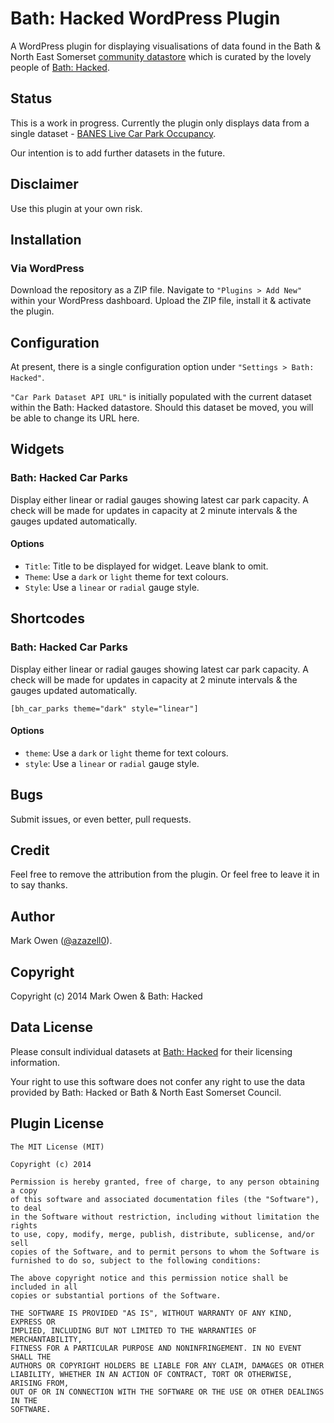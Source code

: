 
# Bath: Hacked WordPress Plugin

A WordPress plugin for displaying visualisations of data found in the 
Bath & North East Somerset [community datastore](https://data.bathhacked.org/) which is curated 
by the lovely people of [Bath: Hacked](https://www.bathhacked.org/).

## Status

This is a work in progress. Currently the plugin only displays data from a single dataset -
[BANES Live Car Park Occupancy](https://data.bathhacked.org/Transport/BANES-Live-Car-Park-Occupancy/u3w2-9yme).

Our intention is to add further datasets in the future.

## Disclaimer

Use this plugin at your own risk.

## Installation

### Via WordPress

Download the repository as a ZIP file. Navigate to ```"Plugins > Add New"``` within your WordPress dashboard. 
Upload the ZIP file, install it & activate the plugin.

## Configuration

At present, there is a single configuration option under ```"Settings > Bath: Hacked"```.

```"Car Park Dataset API URL"``` is initially populated with the current dataset within the Bath: Hacked datastore.
Should this dataset be moved, you will be able to change its URL here.

## Widgets

### Bath: Hacked Car Parks

Display either linear or radial gauges showing latest car park capacity. 
A check will be made for updates in capacity at 2 minute intervals & the gauges updated automatically.

#### Options

- ```Title```: Title to be displayed for widget. Leave blank to omit.
- ```Theme```: Use a ```dark``` or ```light``` theme for text colours.
- ```Style```: Use a ```linear``` or ```radial``` gauge style.

## Shortcodes

### Bath: Hacked Car Parks

Display either linear or radial gauges showing latest car park capacity. 
A check will be made for updates in capacity at 2 minute intervals & the gauges updated automatically.

```[bh_car_parks theme="dark" style="linear"]```

#### Options

- ```theme```: Use a ```dark``` or ```light``` theme for text colours.
- ```style```: Use a ```linear``` or ```radial``` gauge style.

## Bugs

Submit issues, or even better, pull requests.

## Credit

Feel free to remove the attribution from the plugin. Or feel free to leave it in to say thanks.

## Author

Mark Owen ([@azazell0](https://twitter.com/azazell0)).

## Copyright

Copyright (c) 2014 Mark Owen & Bath: Hacked

## Data License

Please consult individual datasets at [Bath: Hacked](https://www.bathhacked.org/) for their licensing information.

Your right to use this software does not confer any right to use the data provided by Bath: Hacked or Bath & North East Somerset Council.

## Plugin License

	The MIT License (MIT)

	Copyright (c) 2014 

	Permission is hereby granted, free of charge, to any person obtaining a copy
	of this software and associated documentation files (the "Software"), to deal
	in the Software without restriction, including without limitation the rights
	to use, copy, modify, merge, publish, distribute, sublicense, and/or sell
	copies of the Software, and to permit persons to whom the Software is
	furnished to do so, subject to the following conditions:

	The above copyright notice and this permission notice shall be included in all
	copies or substantial portions of the Software.

	THE SOFTWARE IS PROVIDED "AS IS", WITHOUT WARRANTY OF ANY KIND, EXPRESS OR
	IMPLIED, INCLUDING BUT NOT LIMITED TO THE WARRANTIES OF MERCHANTABILITY,
	FITNESS FOR A PARTICULAR PURPOSE AND NONINFRINGEMENT. IN NO EVENT SHALL THE
	AUTHORS OR COPYRIGHT HOLDERS BE LIABLE FOR ANY CLAIM, DAMAGES OR OTHER
	LIABILITY, WHETHER IN AN ACTION OF CONTRACT, TORT OR OTHERWISE, ARISING FROM,
	OUT OF OR IN CONNECTION WITH THE SOFTWARE OR THE USE OR OTHER DEALINGS IN THE
	SOFTWARE.

